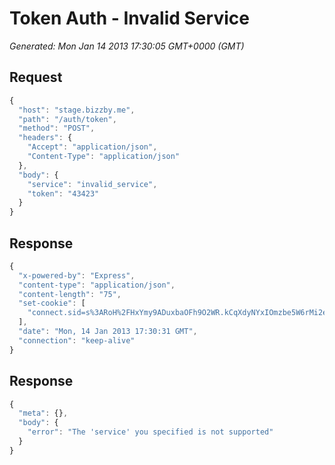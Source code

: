 # Token Auth - Invalid Service

*Generated: Mon Jan 14 2013 17:30:05 GMT+0000 (GMT)*
## Request
```javascript
{
  "host": "stage.bizzby.me",
  "path": "/auth/token",
  "method": "POST",
  "headers": {
    "Accept": "application/json",
    "Content-Type": "application/json"
  },
  "body": {
    "service": "invalid_service",
    "token": "43423"
  }
}
```

## Response
```javascript
{
  "x-powered-by": "Express",
  "content-type": "application/json",
  "content-length": "75",
  "set-cookie": [
    "connect.sid=s%3ARoH%2FHxYmy9ADuxbaOFh9O2WR.kCqXdyNYxIOmzbe5W6rMi2eFcGjAF%2Ffj2MNXWRe7C8g; Path=/"
  ],
  "date": "Mon, 14 Jan 2013 17:30:31 GMT",
  "connection": "keep-alive"
}
```
## Response
```javascript
{
  "meta": {},
  "body": {
    "error": "The 'service' you specified is not supported"
  }
}
```


